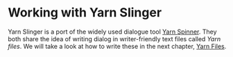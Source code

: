 # Working with Yarn Slinger

Yarn Slinger is a port of the widely used dialogue tool [Yarn Spinner](https://yarnspinner.dev).
They both share the idea of writing dialog in writer-friendly text files called *Yarn files*. We
will take a look at how to write these in the next chapter, [Yarn Files](./working_with_yarn_slinger/yarn_files.md).
